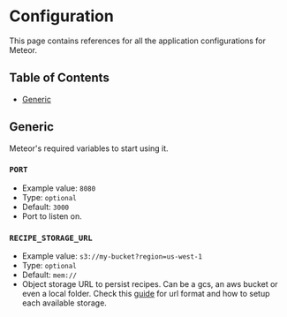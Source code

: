 # Configuration

This page contains references for all the application configurations for Meteor.

## Table of Contents

* [Generic](configuration.md#generic)

## Generic

Meteor's required variables to start using it.

### `PORT`

* Example value: `8080`
* Type: `optional`
* Default: `3000`
* Port to listen on.

### `RECIPE_STORAGE_URL`

* Example value: `s3://my-bucket?region=us-west-1`
* Type: `optional`
* Default: `mem://`
* Object storage URL to persist recipes. Can be a gcs, an aws bucket or even a local folder. Check this [guide](https://github.com/odpf/meteor/tree/27f39fe2f83b657d4ecb9eb2c2a8794c6c0671b6/docs/guides/setup_storage.md) for url format and how to setup each available storage.

